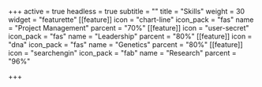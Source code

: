 +++
active = true
headless = true
subtitle = ""
title = "Skills"
weight = 30
widget = "featurette"
[[feature]]
icon = "chart-line"
icon_pack = "fas"
name = "Project Management"
parcent = "70%"
[[feature]]
icon = "user-secret"
icon_pack = "fas"
name = "Leadership"
parcent = "80%"
[[feature]]
icon = "dna"
icon_pack = "fas"
name = "Genetics"
parcent = "80%"
[[feature]]
icon = "searchengin"
icon_pack = "fab"
name = "Research"
parcent = "96%"

+++
